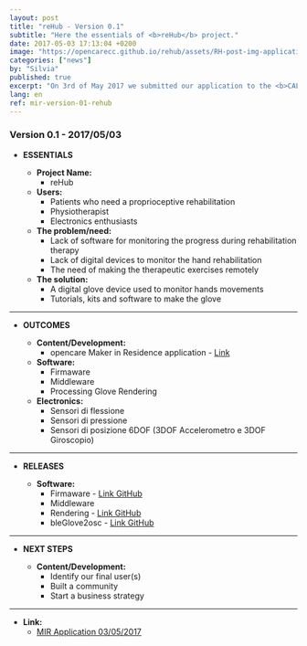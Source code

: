 ```yaml
---
layout: post
title: "reHub - Version 0.1"
subtitle: "Here the essentials of <b>reHub</b> project."
date: 2017-05-03 17:13:04 +0200
image: "https://opencarecc.github.io/rehub/assets/RH-post-img-application-02.jpg"
categories: ["news"]
by: "Silvia"
published: true
excerpt: "On 3rd of May 2017 we submitted our application to the <b>CALL FOR MAKERS - opencare Maker In Residence.</b>"
lang: en
ref: mir-version-01-rehub
---
```


### Version 0.1 - 2017/05/03

* <b>ESSENTIALS</b>

	* <b>Project Name:</b>
		* reHub
	* <b>Users:</b>
		* Patients who need a proprioceptive rehabilitation
		* Physiotherapist
		* Electronics enthusiasts
	* <b>The problem/need:</b>
		* Lack of software for monitoring the progress during rehabilitation therapy
		* Lack of digital devices to monitor the hand rehabilitation
		* The need of making the therapeutic exercises remotely
	* <b>The solution:</b>
		* A digital glove device used to monitor hands movements
		* Tutorials, kits and software to make the glove

***

* <b>OUTCOMES</b>

	* <b>Content/Development:</b>
		* opencare Maker in Residence application - [Link](https://edgeryders.eu/t/rehub-rehabilitation-glove/6600)
	* <b>Software:</b>
		* Firmaware
		* Middleware
		* Processing Glove Rendering
	* <b>Electronics:</b>
		* Sensori di flessione
		* Sensori di pressione
		* Sensori di posizione 6DOF (3DOF Accelerometro e 3DOF Giroscopio)

***

* <b>RELEASES</b>

	* <b>Software:</b>
		* Firmaware - [Link GitHub](https://github.com/reHubGlove/gloveFirmware32u4)
		* Middleware
		* Rendering - [Link GitHub](https://github.com/reHubGlove/processingGloveRendering)
		* bleGlove2osc - [Link GitHub](https://github.com/reHubGlove/bleGlove2osc)

***

* <b>NEXT STEPS</b>

	* <b>Content/Development:</b>
		* Identify our final user(s)
		* Built a community
		* Start a business strategy

***

* <b>Link:</b>
  * [MIR Application 03/05/2017](https://edgeryders.eu/t/rehub-rehabilitation-glove/6600)
